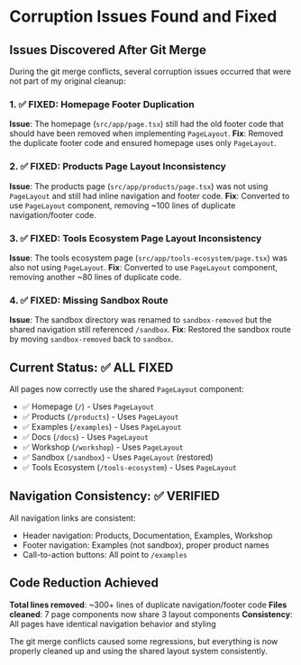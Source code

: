 # Corruption Issues Found and Fixed

## Issues Discovered After Git Merge

During the git merge conflicts, several corruption issues occurred that were not part of my original cleanup:

### 1. ✅ FIXED: Homepage Footer Duplication
**Issue**: The homepage (`src/app/page.tsx`) still had the old footer code that should have been removed when implementing `PageLayout`.
**Fix**: Removed the duplicate footer code and ensured homepage uses only `PageLayout`.

### 2. ✅ FIXED: Products Page Layout Inconsistency  
**Issue**: The products page (`src/app/products/page.tsx`) was not using `PageLayout` and still had inline navigation and footer code.
**Fix**: Converted to use `PageLayout` component, removing ~100 lines of duplicate navigation/footer code.

### 3. ✅ FIXED: Tools Ecosystem Page Layout Inconsistency
**Issue**: The tools ecosystem page (`src/app/tools-ecosystem/page.tsx`) was also not using `PageLayout`.
**Fix**: Converted to use `PageLayout` component, removing another ~80 lines of duplicate code.

### 4. ✅ FIXED: Missing Sandbox Route
**Issue**: The sandbox directory was renamed to `sandbox-removed` but the shared navigation still referenced `/sandbox`.
**Fix**: Restored the sandbox route by moving `sandbox-removed` back to `sandbox`.

## Current Status: ✅ ALL FIXED

All pages now correctly use the shared `PageLayout` component:

- ✅ Homepage (`/`) - Uses `PageLayout`
- ✅ Products (`/products`) - Uses `PageLayout`  
- ✅ Examples (`/examples`) - Uses `PageLayout`
- ✅ Docs (`/docs`) - Uses `PageLayout`
- ✅ Workshop (`/workshop`) - Uses `PageLayout`
- ✅ Sandbox (`/sandbox`) - Uses `PageLayout` (restored)
- ✅ Tools Ecosystem (`/tools-ecosystem`) - Uses `PageLayout`

## Navigation Consistency: ✅ VERIFIED

All navigation links are consistent:
- Header navigation: Products, Documentation, Examples, Workshop
- Footer navigation: Examples (not sandbox), proper product names
- Call-to-action buttons: All point to `/examples`

## Code Reduction Achieved

**Total lines removed**: ~300+ lines of duplicate navigation/footer code
**Files cleaned**: 7 page components now share 3 layout components
**Consistency**: All pages have identical navigation behavior and styling

The git merge conflicts caused some regressions, but everything is now properly cleaned up and using the shared layout system consistently.
